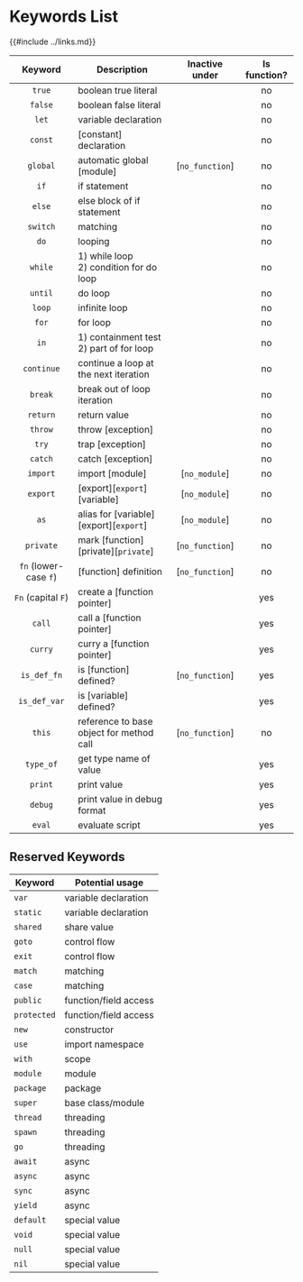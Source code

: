 Keywords List
=============

{{#include ../links.md}}

|        Keyword        | Description                                 | Inactive under  | Is function? |
| :-------------------: | ------------------------------------------- | :-------------: | :----------: |
|        `true`         | boolean true literal                        |                 |      no      |
|        `false`        | boolean false literal                       |                 |      no      |
|         `let`         | variable declaration                        |                 |      no      |
|        `const`        | [constant] declaration                      |                 |      no      |
|       `global`        | automatic global [module]                   | [`no_function`] |      no      |
|         `if`          | if statement                                |                 |      no      |
|        `else`         | else block of if statement                  |                 |      no      |
|       `switch`        | matching                                    |                 |      no      |
|         `do`          | looping                                     |                 |      no      |
|        `while`        | 1) while loop<br/>2) condition for do loop  |                 |      no      |
|        `until`        | do loop                                     |                 |      no      |
|        `loop`         | infinite loop                               |                 |      no      |
|         `for`         | for loop                                    |                 |      no      |
|         `in`          | 1) containment test<br/>2) part of for loop |                 |      no      |
|      `continue`       | continue a loop at the next iteration       |                 |      no      |
|        `break`        | break out of loop iteration                 |                 |      no      |
|       `return`        | return value                                |                 |      no      |
|        `throw`        | throw [exception]                           |                 |      no      |
|         `try`         | trap [exception]                            |                 |      no      |
|        `catch`        | catch [exception]                           |                 |      no      |
|       `import`        | import [module]                             |  [`no_module`]  |      no      |
|       `export`        | [export][`export`] [variable]               |  [`no_module`]  |      no      |
|         `as`          | alias for [variable] [export][`export`]     |  [`no_module`]  |      no      |
|       `private`       | mark [function] [private][`private`]        | [`no_function`] |      no      |
| `fn` (lower-case `f`) | [function] definition                       | [`no_function`] |      no      |
|  `Fn` (capital `F`)   | create a [function pointer]                 |                 |     yes      |
|        `call`         | call a [function pointer]                   |                 |     yes      |
|        `curry`        | curry a [function pointer]                  |                 |     yes      |
|      `is_def_fn`      | is [function] defined?                      | [`no_function`] |     yes      |
|     `is_def_var`      | is [variable] defined?                      |                 |     yes      |
|        `this`         | reference to base object for method call    | [`no_function`] |      no      |
|       `type_of`       | get type name of value                      |                 |     yes      |
|        `print`        | print value                                 |                 |     yes      |
|        `debug`        | print value in debug format                 |                 |     yes      |
|        `eval`         | evaluate script                             |                 |     yes      |


Reserved Keywords
-----------------

| Keyword     | Potential usage       |
| ----------- | --------------------- |
| `var`       | variable declaration  |
| `static`    | variable declaration  |
| `shared`    | share value           |
| `goto`      | control flow          |
| `exit`      | control flow          |
| `match`     | matching              |
| `case`      | matching              |
| `public`    | function/field access |
| `protected` | function/field access |
| `new`       | constructor           |
| `use`       | import namespace      |
| `with`      | scope                 |
| `module`    | module                |
| `package`   | package               |
| `super`     | base class/module     |
| `thread`    | threading             |
| `spawn`     | threading             |
| `go`        | threading             |
| `await`     | async                 |
| `async`     | async                 |
| `sync`      | async                 |
| `yield`     | async                 |
| `default`   | special value         |
| `void`      | special value         |
| `null`      | special value         |
| `nil`       | special value         |
